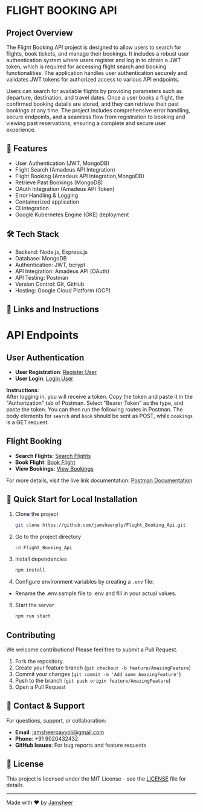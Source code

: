 # FLIGHT BOOKING API

## Project Overview

The Flight Booking API project is designed to allow users to search for flights, book tickets, and manage their bookings. It includes a robust user authentication system where users register and log in to obtain a JWT token, which is required for accessing flight search and booking functionalities. The application handles user authentication securely and validates JWT tokens for authorized access to various API endpoints.

Users can search for available flights by providing parameters such as departure, destination, and travel dates. Once a user books a flight, the confirmed booking details are stored, and they can retrieve their past bookings at any time. The project includes comprehensive error handling, secure endpoints, and a seamless flow from registration to booking and viewing past reservations, ensuring a complete and secure user experience.

## 🚀 Features

- User Authentication (JWT, MongoDB)
- Flight Search (Amadeus API Integration)
- Flight Booking (Amadeus API Integration,MongoDB)
- Retrieve Past Bookings (MongoDB)
- OAuth Integration (Amadeus API Token)
- Error Handling & Logging
- Containerized application
- CI integration
- Google Kubernetes Engine (GKE) deployment

## 🛠 Tech Stack

- Backend: Node.js, Express.js
- Database: MongoDB
- Authentication: JWT, bcrypt
- API Integration: Amadeus API (OAuth)
- API Testing: Postman
- Version Control: Git, GitHub
- Hosting: Google Cloud Platform (GCP)

## 🔗 Links and Instructions

# API Endpoints

## User Authentication

- **User Registration**: [Register User](https://jamsheer.life/api/v1/auth/register)
- **User Login**: [Login User](https://jamsheer.life/api/v1/auth/login)

**Instructions**:  
After logging in, you will receive a token. Copy the token and paste it in the "Authorization" tab of Postman. Select "Bearer Token" as the type, and paste the token. You can then run the following routes in Postman. The body elements for `search` and `book` should be sent as POST, while `bookings` is a GET request.

## Flight Booking

- **Search Flights**: [Search Flights](https://jamsheer.life/api/v1/booking/search-flights)
- **Book Flight**: [Book Flight](https://jamsheer.life/api/v1/booking/book-flight)
- **View Bookings**: [View Bookings](https://jamsheer.life/api/v1/booking)

For more details, visit the live link documentation: [Postman Documentation](https://documenter.getpostman.com/view/29406159/2sAYX6qNZu)

## 🚀 Quick Start for Local Installation

1. Clone the project

   ```bash
   git clone https://github.com/jamsheerply/Flight_Booking_Api.git
   ```

2. Go to the project directory

   ```bash
   cd Flight_Booking_Api
   ```

3. Install dependencies

   ```bash
   npm install
   ```

4. Configure environment variables by creating a `.env` file:

- Rename the .env.sample file to .env and fill in your actual values.

5. Start the server

   ```bash
   npm run start
   ```

## Contributing

We welcome contributions! Please feel free to submit a Pull Request.

1. Fork the repository.
2. Create your feature branch (`git checkout -b feature/AmazingFeature`)
3. Commit your changes (`git commit -m 'Add some AmazingFeature'`)
4. Push to the branch (`git push origin feature/AmazingFeature`)
5. Open a Pull Request

## 📧 Contact & Support

For questions, support, or collaboration:

- **Email**: jamsheerpayyoli@gmail.com
- **Phone**: +91 9020432432
- **GitHub Issues**: For bug reports and feature requests

## 📄 License

This project is licensed under the MIT License - see the [LICENSE](LICENSE) file for details.

---

Made with ❤️ by [Jamsheer](https://github.com/jamsheerply)
